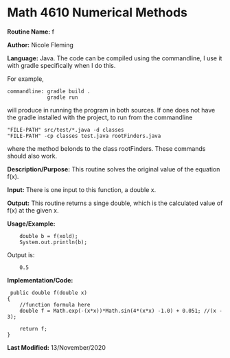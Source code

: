 # Math 4610 Numerical Methods

**Routine Name:**           f

**Author:** Nicole Fleming

**Language:** Java. The code can be compiled using the commandline, I use it with gradle specifically when I do this.

For example,

    commandline: gradle build .
                 gradle run

will produce in running the program in both sources. If one does not have the gradle installed with the project, to run from the commandline

    "FILE-PATH" src/test/*.java -d classes
    "FILE-PATH" -cp classes test.java rootFinders.java
    
where the method belonds to the class rootFinders. These commands should also work.

**Description/Purpose:** This routine solves the original value of the equation f(x). 

**Input:** There is one input to this function, a double x.
 

**Output:** This routine returns a singe double, which is the calculated value of f(x) at the given x. 

**Usage/Example:**

        double b = f(xold);
        System.out.println(b);

Output is:
     
        0.5

**Implementation/Code:** 

     public double f(double x)
    {
        //function formula here
        double f = Math.exp(-(x*x))*Math.sin(4*(x*x) -1.0) + 0.051; //(x - 3);

        return f;
    }
    
**Last Modified:** 13/November/2020
